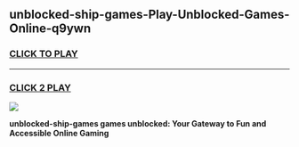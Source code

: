 
## unblocked-ship-games-Play-Unblocked-Games-Online-q9ywn
<h3>
<a href="https://premium76.site?title=unblocked-ship-games&ref=25A">CLICK TO PLAY</a></h3>
<hr>

<h3>
<a href="https://premium76.site?title=unblocked-ship-games&ref=25A">CLICK 2 PLAY</a>
  
</h3>

<a href="https://premium76.site?title=unblocked-ship-games&ref=25A"><img src="https://clearcache.store/games.png"></a>


**unblocked-ship-games games unblocked: Your Gateway to Fun and Accessible Online Gaming**
